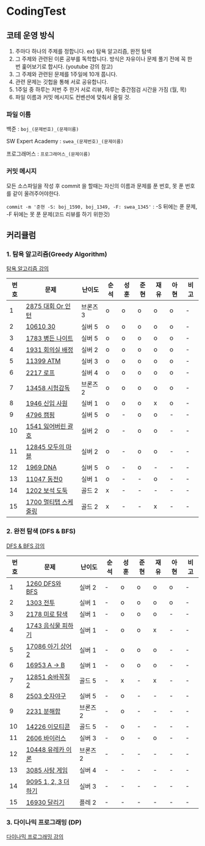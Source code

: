 # CodingTest

## 코테 운영 방식
1. 주마다 하나의 주제를 정합니다. ex) 탐욕 알고리즘, 완전 탐색
2. 그 주제와 관련된 이론 공부를 독학합니다. 방식은 자유이나 문제 풀기 전에 꼭 한 번 훑어보기로 합시다.
(youtube 강의 참고)
3. 그 주제와 관련된 문제를 1주일에 10개 풉니다.
4. 관련 문제는 깃헙을 통해 서로 공유합니다.
5. 1주일 중 하루는 저번 주 한거 서로 리뷰, 하루는 중간점검 시간을 가짐 (월, 목)
6. 파일 이름과 커밋 메시지도 컨벤션에 맞춰서 올릴 것.


### 파일 이름

백준 : `boj_(문제번호)_(문제이름)` 

SW Expert Academy : `swea_(문제번호)_(문제이름)`

프로그래머스 : `프로그래머스_(문제이름)`


### 커밋 메시지

모든 소스파일을 작성 후 commit 을 할때는 자신의 이름과 문제를 푼 번호, 못 푼 번호를 같이 올려주어야한다.

`commit -m '준현 -S: boj_1590, boj_1349, -F: swea_1345'` : -S 뒤에는 푼 문제, -F 뒤에는 못 푼 문제(코드 리뷰를 하기 위한것)



## 커리큘럼

### 1. 탐욕 알고리즘(Greedy Algorithm)

[탐욕 알고리즘 강의](https://youtu.be/2zjoKjt97vQ)


|번호|문제|난이도|순석|성훈|준현|재유|아현|비고|
|---|---|---|---|---|---|---|---|---|
|1|[2875 대회 Or 인턴](https://www.acmicpc.net/problem/2875)|브론즈 3|o|o|o|o|o|-|
|2|[10610 30](https://www.acmicpc.net/problem/10610)|실버 5|o|o|o|o|o|-|
|3|[1783 병든 나이트](https://www.acmicpc.net/problem/1783)|실버 5|o|o|o|o|o|-|
|4|[1931 회의실 배정](https://www.acmicpc.net/problem/1931)|실버 2|o|o|o|o|o|-|
|5|[11399 ATM](https://www.acmicpc.net/problem/11399)|실버 3|o|o|o|o|o|-|
|6|[2217 로프](https://www.acmicpc.net/problem/2217)|실버 4|o|o|o|o|o|-|
|7|[13458 시험감독](https://www.acmicpc.net/problem/13458)|브론즈 2|o|o|o|o|o|-|
|8|[1946 신입 사원](https://www.acmicpc.net/problem/1946)|실버 1|o|o|o|x|o|-|
|9|[4796 캠핑](https://www.acmicpc.net/problem/4796)|실버 5|o|-|o|o|-|-|
|10|[1541 잃어버린 괄호](https://www.acmicpc.net/problem/1541)|실버 2|o|-|o|o|-|-|
|11|[12845 모두의 마블](https://www.acmicpc.net/problem/12845)|실버 2|o|-|o|o|-|-|
|12|[1969 DNA](https://www.acmicpc.net/problem/1969)|실버 5|o|-|o|-|-|-|
|13|[11047 동전0](https://www.acmicpc.net/problem/11047)|실버 1|o| -    |-|o|-|-|
|14|[1202 보석 도둑](https://www.acmicpc.net/problem/1202)|골드 2|x|-|-|-|-|-|
|15|[1700 멀티탭 스케줄링](https://www.acmicpc.net/problem/1700)|골드 2|x|-|-|x|-|-|


### 2. 완전 탐색 (DFS & BFS)

[DFS & BFS 강의](https://youtu.be/7C9RgOcvkvo)

| 번호 | 문제                                                        | 난이도   | 순석 | 성훈 | 준현 | 재유 | 아현 | 비고 |
| ---- | ----------------------------------------------------------- | -------- | ---- | ---- | ---- | ---- | ---- | ---- |
| 1    | [1260 DFS와 BFS](https://www.acmicpc.net/problem/1260)      | 실버 2   | -    | o  | o    | o    | o   | -    |
| 2    | [1303 전투](https://www.acmicpc.net/problem/1303)           | 실버 1   | -    | o   | o   | o    | o    | -    |
| 3    | [2178 미로 탐색](https://www.acmicpc.net/problem/2178)      | 실버 1   | -    | o  | o    | o    | -    | -    |
| 4    | [1743 음식물 피하기](https://www.acmicpc.net/problem/1743)  | 실버 1   | -    | o  | o    | x    | -    | -    |
| 5   | [17086 아기 상어2](https://www.acmicpc.net/problem/17086)   | 실버 1   | -    | o | o   | o    | -    | -    |
| 6    | [16953 A -> B](https://www.acmicpc.net/problem/16953)       | 실버 1   | -   | o | o   | o   | -    | -    |
| 7    | [12851 숨바꼭질 2](https://www.acmicpc.net/problem/12851)   | 골드 5   | -    | x   | -    | x    | -    | -    |
| 8    | [2503 숫자야구](https://www.acmicpc.net/problem/2503)       | 실버 5   | -    | o  | -    | -    | -    | -    |
| 9    | [2231 분해합](https://www.acmicpc.net/problem/2231)         | 브론즈 2 | -    | o  | -    | -    | -    | -    |
| 10   | [14226 이모티콘](https://www.acmicpc.net/problem/14226)     | 골드 5   | -    | o  | -    | -    | -    | -    |
| 11    | [2606 바이러스](https://www.acmicpc.net/problem/2606)       | 실버 3   | -    | o   | -    | o    | -    | -    |
| 12   | [10448 유레카 이론](https://www.acmicpc.net/problem/10448)  | 브론즈 2 | -    | -    | -    | -    | -    | -    |
| 13   | [3085 사탕 게임](https://www.acmicpc.net/problem/3085)      | 실버 4   | -    | -    | -    | -    | -    | -    |
| 14   | [9095 1, 2, 3 더하기](https://www.acmicpc.net/problem/9095) | 실버 3   | -    | -    | -    | -    | -    | -    |
| 15   | [16930 달리기](https://www.acmicpc.net/problem/16930)       | 플레 2   | -    | -    | -    | -    | -    | -    |

### 3. 다이나믹 프로그래밍 (DP)

[다이나믹 프로그래밍 강의](https://youtu.be/5Lu34WIx2Us)
